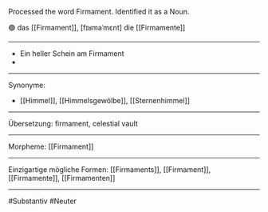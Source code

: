 Processed the word Firmament. Identified it as a Noun.

🟢 das [[Firmament]], [fɪʁmaˈmɛnt]
die [[Firmamente]]

---
- Ein heller Schein am Firmament
- 

---
Synonyme: 
- [[Himmel]], [[Himmelsgewölbe]], [[Sternenhimmel]]

---
Übersetzung: firmament, celestial vault

---
Morpheme:
[[Firmament]]

---
Einzigartige mögliche Formen: [[Firmaments]], [[Firmament]], [[Firmamente]], [[Firmamenten]]

---
#Substantiv #Neuter
